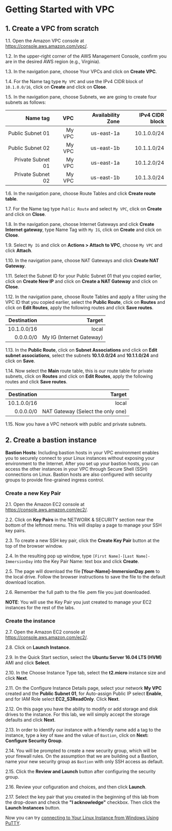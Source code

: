 # Getting Started with VPC

## 1. Create a VPC from scratch

1.1\. Open the Amazon VPC console at https://console.aws.amazon.com/vpc/.

1.2\. In the upper-right corner of the AWS Management Console, confirm you are in the desired AWS region (e.g., Virginia).

1.3\. In the navigation pane, choose Your VPCs and click on **Create VPC**.

1.4\. For the Name tag type `My VPC` and use the IPv4 CIDR block of `10.1.0.0/16`, click on **Create** and click on **Close**.

1.5\. In the navigation pane, choose Subnets, we are going to create four subnets as follows:

| Name tag | VPC | Availability Zone | IPv4 CIDR block |
| ------:| -----------:| -----------:| -----------:|
| Public Subnet 01  | My VPC | us-east-1a | 10.1.0.0/24 |
| Public Subnet 02  | My VPC | us-east-1b | 10.1.1.0/24 |
| Private Subnet 01  | My VPC | us-east-1a | 10.1.2.0/24 |
| Private Subnet 02  | My VPC | us-east-1b | 10.1.3.0/24 |

1.6\. In the navigation pane, choose Route Tables and click **Create route table**.

1.7\. For the Name tag type `Public Route` and select `My VPC`, click on **Create** and click on **Close**.

1.8\. In the navigation pane, choose Internet Gateways and click **Create Internet gateway**, type Name Tag with `My IG`, click on **Create** and click on **Close**.

1.9\. Select `My IG` and click on **Actions > Attach to VPC**, choose `My VPC` and click **Attach**.

1.10\. In the navigation pane, choose NAT Gateways and click **Create NAT Gateway**.

1.11\. Select the Subnet ID for your Public Subnet 01 that you copied earlier, click on **Create New IP** and click on **Create a NAT Gateway** and click on **Close**.

1.12\. In the navigation pane, choose Route Tables and apply a filter using the VPC ID that you copied earlier, select the **Public Route**, click on **Routes** and click on **Edit Routes**, apply the following routes and click **Save routes**.

| Destination | Target | 
| ------:| -----------:| 
| 10.1.0.0/16 | local | 
| 0.0.0.0/0  | My IG (Internet Gateway) | 

1.13\. In the **Public Route**, click on **Subnet Associations** and click on **Edit subnet associations**, select the subnets **10.1.0.0/24** and **10.1.1.0/24** and click on **Save**.

1.14\. Now select the **Main** route table, this is our route table for private subnets, click on **Routes** and click on **Edit Routes**, apply the following routes and click **Save routes**.

| Destination | Target | 
| ------:| -----------:| 
| 10.1.0.0/16 | local | 
| 0.0.0.0/0  | NAT Gateway (Select the only one) |

1.15\. Now you have a VPC network with public and private subnets.

## 2. Create a bastion instance

**Bastion Hosts**: Including bastion hosts in your VPC environment enables you to securely connect to your Linux instances without exposing your environment to the Internet. After you set up your bastion hosts, you can access the other instances in your VPC through Secure Shell (SSH) connections on Linux. Bastion hosts are also configured with security groups to provide fine-grained ingress control.


### Create a new Key Pair

2.1\. Open the Amazon EC2 console at https://console.aws.amazon.com/ec2/.

2.2\. Click on **Key Pairs** in the NETWORK & SECURITY section near the bottom of the leftmost menu. This will display a page to manage your SSH key pairs. 

2.3\. To create a new SSH key pair, click the **Create Key Pair** button at the top of the browser window.

2.4\. In the resulting pop up window, type `[First Name]-[Last Name]-ImmersionDay` into the Key Pair Name: text box and click **Create**.

2.5\. The page will download the file **[Your-Name]-ImmersionDay.pem** to the local drive.  Follow the browser instructions to save the file to the default download location.

2.6\. Remember the full path to the file .pem file you just downloaded.

**NOTE**: You will use the Key Pair you just created to manage your EC2 instances for the rest of the labs.

### Create the instance

2.7\. Open the Amazon EC2 console at https://console.aws.amazon.com/ec2/.

2.8\. Click on **Launch Instance**.

2.9\. In the Quick Start section, select the **Ubuntu Server 16.04 LTS (HVM)** AMI and click **Select**.

2.10\. In the Choose Instance Type tab, select the **t2.micro** instance size and click **Next**.

2.11\. On the Configure Instance Details page, select your network **My VPC** created and the **Public Subnet 01**, for Auto-assign Public IP select **Enable**, and for IAM Role select **EC2_S3ReadOnly**. Click **Next**.

2.12\. On this page you have the ability to modify or add storage and disk drives to the instance. For this lab, we will simply accept the storage defaults and click **Next**.

2.13\. In order to identify our instance with a friendly name add a tag to the instance, type a key of `Name` and the value of `Bastion`, click on **Next: Configure Security Group**.

2.14\. You will be prompted to create a new security group, which will be your firewall rules. On the assumption that we are building out a Bastion, name your new security group as `Bastion` with only SSH access as default.

2.15\. Click the **Review and Launch** button after configuring the security group.

2.16\. Review your cofiguration and choices, and then click **Launch**.

2.17\. Select the key pair that you created in the beginning of this lab from the drop-down and check the **"I acknowledge"** checkbox. Then click the **Launch Instances** button.

Now you can try [connecting to Your Linux Instance from Windows Using PuTTY](https://docs.aws.amazon.com/AWSEC2/latest/UserGuide/putty.html).